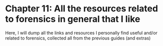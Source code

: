 # Chapter 11: All the resources related to forensics in general that I like #    
Here, I will dump all the links and resources I personally find useful and/or related to forensics, collected all from the previous guides (and extras)    
